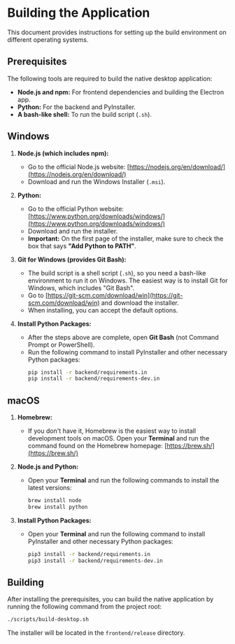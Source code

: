 # Building the Application

This document provides instructions for setting up the build environment on different operating systems.

## Prerequisites

The following tools are required to build the native desktop application:

- **Node.js and npm:** For frontend dependencies and building the Electron app.
- **Python:** For the backend and PyInstaller.
- **A bash-like shell:** To run the build script (`.sh`).

## Windows

1.  **Node.js (which includes npm):**
    *   Go to the official Node.js website: [https://nodejs.org/en/download/](https://nodejs.org/en/download/)
    *   Download and run the Windows Installer (`.msi`).

2.  **Python:**
    *   Go to the official Python website: [https://www.python.org/downloads/windows/](https://www.python.org/downloads/windows/)
    *   Download and run the installer.
    *   **Important:** On the first page of the installer, make sure to check the box that says **"Add Python to PATH"**.

3.  **Git for Windows (provides Git Bash):**
    *   The build script is a shell script (`.sh`), so you need a bash-like environment to run it on Windows. The easiest way is to install Git for Windows, which includes "Git Bash".
    *   Go to [https://git-scm.com/download/win](https://git-scm.com/download/win) and download the installer.
    *   When installing, you can accept the default options.

4.  **Install Python Packages:**
    *   After the steps above are complete, open **Git Bash** (not Command Prompt or PowerShell).
    *   Run the following command to install PyInstaller and other necessary Python packages:
        ```bash
        pip install -r backend/requirements.in
        pip install -r backend/requirements-dev.in
        ```

## macOS

1.  **Homebrew:**
    *   If you don't have it, Homebrew is the easiest way to install development tools on macOS. Open your **Terminal** and run the command found on the Homebrew homepage: [https://brew.sh/](https://brew.sh/)

2.  **Node.js and Python:**
    *   Open your **Terminal** and run the following commands to install the latest versions:
        ```bash
        brew install node
        brew install python
        ```

3.  **Install Python Packages:**
    *   Open your **Terminal** and run the following command to install PyInstaller and other necessary Python packages:
        ```bash
        pip3 install -r backend/requirements.in
        pip3 install -r backend/requirements-dev.in
        ```

## Building

After installing the prerequisites, you can build the native application by running the following command from the project root:

```bash
./scripts/build-desktop.sh
```

The installer will be located in the `frontend/release` directory.
